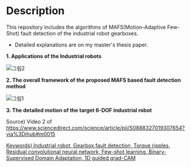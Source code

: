 # Description

This repository includes  the algorithms of MAFS(Motion-Adaptive Few-Shot) fault detection of the industrial robot gearboxes.

* Detailed explanations are on my master's thesis paper.

**1. Applications of the Industrial robots**

![그림2](https://user-images.githubusercontent.com/41467632/77718480-67288b80-7026-11ea-80e1-bd0b2fd2e562.png)

**2. The overall framework of the proposed MAFS based fault detection method**

![그림1](https://user-images.githubusercontent.com/41467632/77718476-609a1400-7026-11ea-8fb5-ebc417919487.png)

**3. The detailed motion of the target 6-DOF industrial robot**

Source) Video 2 of https://www.sciencedirect.com/science/article/pii/S0888327019307654?via%3Dihub#m0015

<u>Keywords) Industrial robot, Gearbox fault detection, Torque ripples, Residual convolutional neural network, Few-shot learning, 
          Binary-Supervised Domain Adaptation, 1D guided grad-CAM</u>

